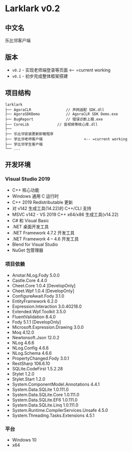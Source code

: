 # Larklark v0.2

## 中文名 

乐比邻客户端 

## 版本

 - `v0.2` - 实现老师端登录等页面           <-- =current working 
 - `v0.1` - 初步完成整体框架搭建

## 项目结构

```
larklark
├── AgoraCLR				// 声网适配 SDK.dll	 
├── AgoraSDKDemo			// AgoraCLR SDK Demo.exe			
├── BugReport				// 错误诊断上报.exe
├── CoreLib				// 音视频等核心库.dll
├── 
├── 乐比邻安装更新卸载程序
├── 学比邻老师客户端			       <-- =current working
├── 学比邻学生客户端
└── ...
```

## 开发环境

### Visual Studio 2019

 - C++ 核心功能
 - Windows 通用 C 运行时
 - C++ 2019 Redistributable 更新
 - 对 v142 生成工具(14.22)的 C++/CLI 支持
 - MSVC v142 - VS 2019 C++ x64/x86 生成工具(v14.22)
 - C# 和 Visual Basic
 - .NET 桌面开发工具
 - .NET Framework 4.7.2 开发工具
 - .NET Framework 4 – 4.6 开发工具
 - Blend for Visual Studio
 - NuGet 包管理器
 

### 项目依赖

   - Anotar.NLog.Fody 5.0.0
   - Castle.Core 4.4.0 
   - Cheet.Core 1.0.4 [DevelopOnly]
   - Cheet.Wpf 1.0.4 [DevelopOnly]
   - ConfigureAwait.Fody 3.1.0 
   - EntityFramework 6.2.0 
   - Expression.Interaction 3.0.40218.0 
   - Extended.Wpf.Toolkit 3.5.0 
   - FluentValidation 8.4.0 
   - Fody 5.1.1 [DevelopOnly]
   - Microsoft.Expression.Drawing 3.0.0 
   - Moq 4.12.0 
   - Newtonsoft.Json 12.0.2 
   - NLog 4.6.6 
   - NLog.Config 4.6.6 
   - NLog.Schema 4.6.6 
   - PropertyChanged.Fody 3.0.1 
   - RestSharp 106.6.10 
   - SQLite.CodeFirst 1.5.2.28 
   - Stylet 1.2.0 
   - Stylet.Start 1.2.0 
   - System.ComponentModel.Annotations 4.4.1 
   - System.Data.SQLite 1.0.111.0 
   - System.Data.SQLite.Core 1.0.111.0 
   - System.Data.SQLite.EF6 1.0.111.0 
   - System.Data.SQLite.Linq 1.0.111.0 
   - System.Runtime.CompilerServices.Unsafe 4.5.0 
   - System.Threading.Tasks.Extensions 4.5.1 

 
### 平台

 - Windows 10
 - x64
